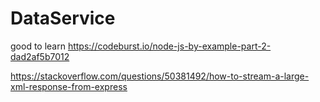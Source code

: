 # DataService
good to learn
https://codeburst.io/node-js-by-example-part-2-dad2af5b7012

https://stackoverflow.com/questions/50381492/how-to-stream-a-large-xml-response-from-express

